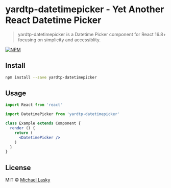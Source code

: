 # yardtp-datetimepicker - Yet Another React Datetime Picker

> yardtp-datetimepicker is a Datetime Picker component for React 16.8+ focusing on simplicity and accessiblity. 

[![NPM](https://img.shields.io/npm/v/yardtp-datetimepicker.svg)](https://www.npmjs.com/package/yardtp-datetimepicker) 

## Install

```bash
npm install --save yardtp-datetimepicker
```

## Usage

```jsx
import React from 'react'

import DatetimePicker from 'yardtp-datetimepicker'

class Example extends Component {
  render () {
    return (
      <DatetimePicker />
    )
  }
}
```

## License

MIT © [Michael Lasky](https://github.com/NuclearHorseStudios)
